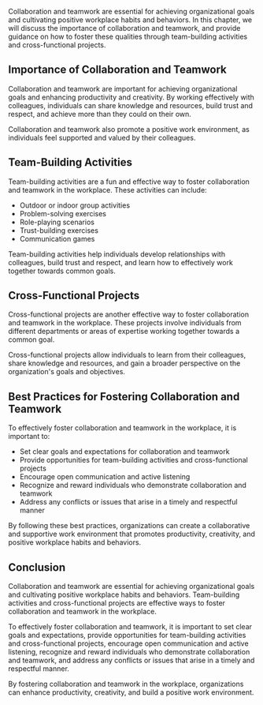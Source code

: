 
Collaboration and teamwork are essential for achieving organizational goals and cultivating positive workplace habits and behaviors. In this chapter, we will discuss the importance of collaboration and teamwork, and provide guidance on how to foster these qualities through team-building activities and cross-functional projects.

Importance of Collaboration and Teamwork
----------------------------------------

Collaboration and teamwork are important for achieving organizational goals and enhancing productivity and creativity. By working effectively with colleagues, individuals can share knowledge and resources, build trust and respect, and achieve more than they could on their own.

Collaboration and teamwork also promote a positive work environment, as individuals feel supported and valued by their colleagues.

Team-Building Activities
------------------------

Team-building activities are a fun and effective way to foster collaboration and teamwork in the workplace. These activities can include:

* Outdoor or indoor group activities
* Problem-solving exercises
* Role-playing scenarios
* Trust-building exercises
* Communication games

Team-building activities help individuals develop relationships with colleagues, build trust and respect, and learn how to effectively work together towards common goals.

Cross-Functional Projects
-------------------------

Cross-functional projects are another effective way to foster collaboration and teamwork in the workplace. These projects involve individuals from different departments or areas of expertise working together towards a common goal.

Cross-functional projects allow individuals to learn from their colleagues, share knowledge and resources, and gain a broader perspective on the organization's goals and objectives.

Best Practices for Fostering Collaboration and Teamwork
-------------------------------------------------------

To effectively foster collaboration and teamwork in the workplace, it is important to:

* Set clear goals and expectations for collaboration and teamwork
* Provide opportunities for team-building activities and cross-functional projects
* Encourage open communication and active listening
* Recognize and reward individuals who demonstrate collaboration and teamwork
* Address any conflicts or issues that arise in a timely and respectful manner

By following these best practices, organizations can create a collaborative and supportive work environment that promotes productivity, creativity, and positive workplace habits and behaviors.

Conclusion
----------

Collaboration and teamwork are essential for achieving organizational goals and cultivating positive workplace habits and behaviors. Team-building activities and cross-functional projects are effective ways to foster collaboration and teamwork in the workplace.

To effectively foster collaboration and teamwork, it is important to set clear goals and expectations, provide opportunities for team-building activities and cross-functional projects, encourage open communication and active listening, recognize and reward individuals who demonstrate collaboration and teamwork, and address any conflicts or issues that arise in a timely and respectful manner.

By fostering collaboration and teamwork in the workplace, organizations can enhance productivity, creativity, and build a positive work environment.
